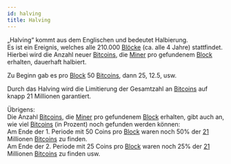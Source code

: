 ```yaml
---
id: halving
title: Halving
---
```


„Halving“ kommt aus dem Englischen und bedeutet Halbierung.  
Es ist ein Ereignis, welches alle 210.000 [Blöcke](../b/block) (ca. alle 4 Jahre) stattfindet. Hierbei wird die Anzahl neuer [Bitcoins](../b/bitcoin), die [Miner](../m/mining) pro gefundenem [Block](../b/block) erhalten, dauerhaft halbiert.

Zu Beginn gab es pro [Block](../b/block) 50 [Bitcoins](../b/bitcoin), dann 25, 12.5, usw.

Durch das Halving wird die Limitierung der Gesamtzahl an [Bitcoins](../b/bitcoin) auf knapp 21 Millionen garantiert.

Übrigens:  
Die Anzahl [Bitcoins](../b/bitcoin), die [Miner](../m/mining) pro gefundenem [Block](../b/block) erhalten, gibt auch an, wie viel [Bitcoins](../b/bitcoin) (in Prozent) noch gefunden werden können:  
Am Ende der 1. Periode mit 50 Coins pro [Block](../b/block) waren noch 50% der [21](../0-9/21) Millionen [Bitcoins](../b/bitcoin) zu finden.  
Am Ende der 2. Periode mit 25 Coins pro [Block](../b/block) waren noch 25% der [21](../0-9/21) Millionen [Bitcoins](../b/bitcoin) zu finden usw.
